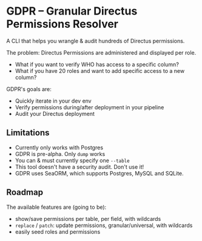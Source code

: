 # GDPR – Granular Directus Permissions Resolver

A CLI that helps you wrangle & audit hundreds of Directus permissions.

The problem: Directus Permissions are administered and displayed per role.

* What if you want to verify WHO has access to a specific column?
* What if you have 20 roles and want to add specific access to a new column?

GDPR's goals are:

* Quickly iterate in your dev env
* Verify permissions during/after deployment in your pipeline
* Audit your Directus deployment

## Limitations

* Currently only works with Postgres
* GDPR is pre-alpha. Only `dump` works
* You can & must currently specify one `--table`
* This tool doesn't have a security audit. Don't use it!
* GDPR uses SeaORM, which supports Postgres, MySQL and SQLite.

## Roadmap

The available features are (going to be):

* show/save permissions per table, per field, with wildcards
* `replace` / `patch`: update permissions, granular/universal, with wildcards
* easily seed roles and permissions
